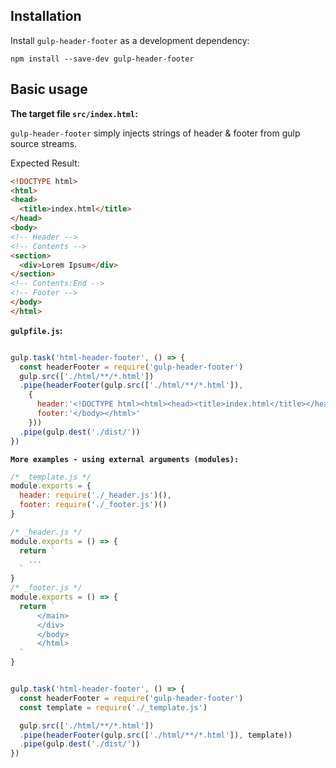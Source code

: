 ## Installation

Install `gulp-header-footer` as a development dependency:

```shell
npm install --save-dev gulp-header-footer
```

## Basic usage

**The target file `src/index.html`:**

`gulp-header-footer` simply injects strings of header & footer from gulp source streams.

Expected Result:

```html
<!DOCTYPE html>
<html>
<head>
  <title>index.html</title>
</head>
<body>
<!-- Header -->
<!-- Contents -->
<section>
  <div>Lorem Ipsum</div>
</section>
<!-- Contents:End -->
<!-- Footer -->
</body>
</html>
```

**`gulpfile.js`:**

```javascript

gulp.task('html-header-footer', () => {
  const headerFooter = require('gulp-header-footer')
  gulp.src(['./html/**/*.html'])
  .pipe(headerFooter(gulp.src(['./html/**/*.html']), 
    {
      header:'<!DOCTYPE html><html><head><title>index.html</title></head><body>', 
      footer:'</body></html>'
    }))
  .pipe(gulp.dest('./dist/'))
})

```

**`More examples - using external arguments (modules):`**

```javascript
/* _template.js */
module.exports = {
  header: require('./_header.js')(),
  footer: require('./_footer.js')()
}

/* _header.js */
module.exports = () => {
  return `
    ...
  `
}
/* _footer.js */
module.exports = () => {
  return `
      </main>
      </div>
      </body>
      </html>
  `
}

```

```javascript

gulp.task('html-header-footer', () => {
  const headerFooter = require('gulp-header-footer')
  const template = require('./_template.js')

  gulp.src(['./html/**/*.html'])
  .pipe(headerFooter(gulp.src(['./html/**/*.html']), template))
  .pipe(gulp.dest('./dist/'))
})

```
